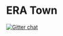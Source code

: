 ERA Town
====

[![Gitter chat](https://badges.gitter.im/eratown/chat.png)](https://gitter.im/eratown/chat)
